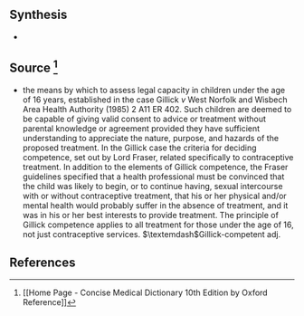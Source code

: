 ## Synthesis
- 
## Source [^1]
- the means by which to assess legal capacity in children under the age of 16 years, established in the case Gillick $v$ West Norfolk and Wisbech Area Health Authority (1985) 2 A11 ER 402. Such children are deemed to be capable of giving valid consent to advice or treatment without parental knowledge or agreement provided they have sufficient understanding to appreciate the nature, purpose, and hazards of the proposed treatment. In the Gillick case the criteria for deciding competence, set out by Lord Fraser, related specifically to contraceptive treatment. In addition to the elements of Gillick competence, the Fraser guidelines specified that a health professional must be convinced that the child was likely to begin, or to continue having, sexual intercourse with or without contraceptive treatment, that his or her physical and/or mental health would probably suffer in the absence of treatment, and it was in his or her best interests to provide treatment. The principle of Gillick competence applies to all treatment for those under the age of 16, not just contraceptive services. $\textemdash$Gillick-competent adj.
## References

[^1]: [[Home Page - Concise Medical Dictionary 10th Edition by Oxford Reference]]